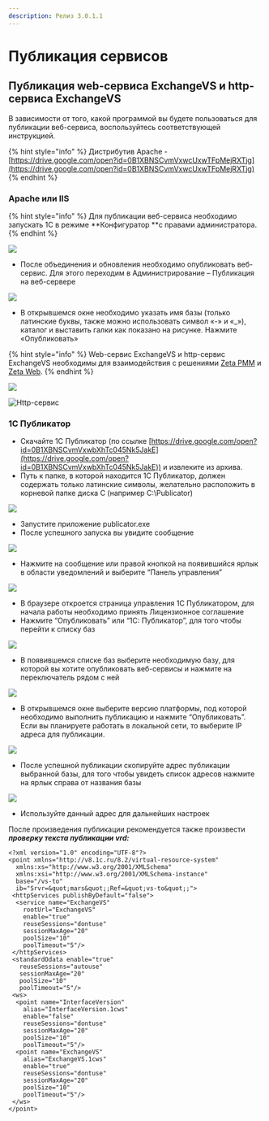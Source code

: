 ```yaml
---
description: Релиз 3.0.1.1
---
```


# Публикация сервисов

## Публикация web-сервиса ExchangeVS и http-сервиса ExchangeVS <a href="publikaciya-veb-servisa" id="publikaciya-veb-servisa"></a>

В зависимости от того, какой программой вы будете пользоваться для публикации веб-сервиса, воспользуйтесь соответствующей инструкцией.

{% hint style="info" %}
Дистрибутив Apache - [https://drive.google.com/open?id=0B1XBNSCvmVxwcUxwTFpMejRXTjg](https://drive.google.com/open?id=0B1XBNSCvmVxwcUxwTFpMejRXTjg)​
{% endhint %}

### Apache или IIS <a href="apache-ili-iis" id="apache-ili-iis"></a>

{% hint style="info" %}
Для публикации веб-сервиса необходимо запускать 1С в режиме **Конфигуратор **с правами администратора.
{% endhint %}

![](<../.gitbook/assets/image (26).png>)

* После объединения и обновления необходимо опубликовать веб-сервис. Для этого переходим в Администрирование – Публикация на веб-сервере

![](<../.gitbook/assets/image (28).png>)

* В открывшемся окне необходимо указать имя базы (только латинские буквы, также можно использовать символ «-» и «\_»), каталог и выставить галки как показано на рисунке. Нажмите «Опубликовать»

{% hint style="info" %}
Web-сервис ExchangeVS и http-сервис ExchangeVS необходимы для взаимодействия с решениями [Zeta РММ](https://www.zetasoft.ru/products-zeta-rmm/) и [Zeta Web](https://www.zetasoft.ru/products-zetaweb/).
{% endhint %}

![](../.gitbook/assets/image-21.png)

![Http-сервис](<../.gitbook/assets/image (68).png>)

### 1С Публикатор <a href="1s-publikator" id="1s-publikator"></a>

* Скачайте 1С Публикатор (по ссылке [https://drive.google.com/open?id=0B1XBNSCvmVxwbXhTc045Nk5JakE](https://drive.google.com/open?id=0B1XBNSCvmVxwbXhTc045Nk5JakE)) и извлеките из архива.
* Путь к папке, в которой находится 1С Публикатор, должен содержать только латинские символы, желательно расположить в корневой папке диска С (например C:\Publicator)

![](https://blobscdn.gitbook.com/v0/b/gitbook-28427.appspot.com/o/assets%2F-LDkZZ4KLHlNn6g8TQlV%2F-LLA--y7J\_NlZQ9l4rwh%2F-LLA2FARo7OegrJ4tfY8%2Fimage.png?alt=media\&token=919d8178-b2ab-43ab-a017-66afad87985f)

* Запустите приложение publicator.exe
* После успешного запуска вы увидите сообщение

![](https://blobscdn.gitbook.com/v0/b/gitbook-28427.appspot.com/o/assets%2F-LDkZZ4KLHlNn6g8TQlV%2F-LLA--y7J\_NlZQ9l4rwh%2F-LLA2K0UlRFNl372loV1%2Fimage.png?alt=media\&token=4786cf29-f33c-4891-aa58-8246db91601b)

* Нажмите на сообщение или правой кнопкой на появившийся ярлык в области уведомлений и выберите “Панель управления”

![](https://blobscdn.gitbook.com/v0/b/gitbook-28427.appspot.com/o/assets%2F-LDkZZ4KLHlNn6g8TQlV%2F-LLA--y7J\_NlZQ9l4rwh%2F-LLA2OtDWJ44qVhnaBiq%2Fimage.png?alt=media\&token=053377c1-0ebf-4bd1-ba74-01d8f1739f51)

* В браузере откроется страница управления 1С Публикатором, для начала работы необходимо принять Лицензионное соглашение
* Нажмите “Опубликовать” или “1С: Публикатор”, для того чтобы перейти к списку баз

![](https://blobscdn.gitbook.com/v0/b/gitbook-28427.appspot.com/o/assets%2F-LDkZZ4KLHlNn6g8TQlV%2F-LLA--y7J\_NlZQ9l4rwh%2F-LLA2T5vtTxy3Ac9KXyk%2Fimage.png?alt=media\&token=500c6cd7-070d-4117-9c85-5a8e5ab87c03)

* В появившемся списке баз выберите необходимую базу, для которой вы хотите опубликовать веб-сервисы и нажмите на переключатель рядом с ней

![](https://blobscdn.gitbook.com/v0/b/gitbook-28427.appspot.com/o/assets%2F-LDkZZ4KLHlNn6g8TQlV%2F-LLA--y7J\_NlZQ9l4rwh%2F-LLA2Xn8YM8yCEHZC2Hv%2Fimage.png?alt=media\&token=13ebd033-ae56-4b48-bbf5-bf64fbd7bde0)

* В открывшемся окне выберите версию платформы, под которой необходимо выполнить публикацию и нажмите “Опубликовать”. Если вы планируете работать в локальной сети, то выберите IP адреса для публикации.

![](https://blobscdn.gitbook.com/v0/b/gitbook-28427.appspot.com/o/assets%2F-LDkZZ4KLHlNn6g8TQlV%2F-LLA--y7J\_NlZQ9l4rwh%2F-LLA2bHdNwAU9uzy4phf%2Fimage.png?alt=media\&token=e9d3b079-e85f-4c08-af24-7c0c61e7bae6)

* После успешной публикации скопируйте адрес публикации выбранной базы, для того чтобы увидеть список адресов нажмите на ярлык справа от названия базы

![](https://blobscdn.gitbook.com/v0/b/gitbook-28427.appspot.com/o/assets%2F-LDkZZ4KLHlNn6g8TQlV%2F-LLA--y7J\_NlZQ9l4rwh%2F-LLA2gkiaNF5e1BVWdKO%2Fimage.png?alt=media\&token=6801692b-11b5-4c50-a2cd-6b24b155aa8d)

* Используйте данный адрес для дальнейших настроек

После произведения публикации рекомендуется также произвести _**проверку текста публикации vrd:**_

```
<?xml version="1.0" encoding="UTF-8"?>
<point xmlns="http://v8.1c.ru/8.2/virtual-resource-system"
  xmlns:xs="http://www.w3.org/2001/XMLSchema"
  xmlns:xsi="http://www.w3.org/2001/XMLSchema-instance"
  base="/vs-to"
  ib="Srvr=&quot;mars&quot;;Ref=&quot;vs-to&quot;;">
 <httpServices publishByDefault="false">
  <service name="ExchangeVS"
    rootUrl="ExchangeVS"
    enable="true"
    reuseSessions="dontuse"
    sessionMaxAge="20"
    poolSize="10"
    poolTimeout="5"/>
 </httpServices>
 <standardOdata enable="true"
   reuseSessions="autouse"
   sessionMaxAge="20"
   poolSize="10"
   poolTimeout="5"/>
 <ws>
  <point name="InterfaceVersion"
    alias="InterfaceVersion.1cws"
    enable="false"
    reuseSessions="dontuse"
    sessionMaxAge="20"
    poolSize="10"
    poolTimeout="5"/>
  <point name="ExchangeVS"
    alias="ExchangeVS.1cws"
    enable="true"
    reuseSessions="dontuse"
    sessionMaxAge="20"
    poolSize="10"
    poolTimeout="5"/>
 </ws>
</point>
```
